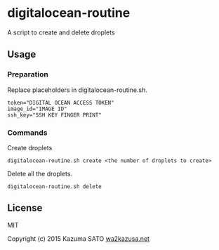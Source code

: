 # digitalocean-routine

A script to create and delete droplets

## Usage

### Preparation

Replace placeholders in digitalocean-routine.sh.

```
token="DIGITAL OCEAN ACCESS TOKEN"
image_id="IMAGE ID"
ssh_key="SSH KEY FINGER PRINT"
```

### Commands

Create droplets

```
digitalocean-routine.sh create <the number of droplets to create>
```

Delete all the droplets.
```
digitalocean-routine.sh delete
```

## License

MIT

Copyright (c) 2015 Kazuma SATO [wa2kazusa.net](http://wa2kazusa.net)
